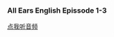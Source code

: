 ### All Ears English Epissode 1-3

<a href="https://www.ximalaya.com/thirdparty/player/sound/player.html?id=192810720&type=red" target="_blank">点我听音频</a>
